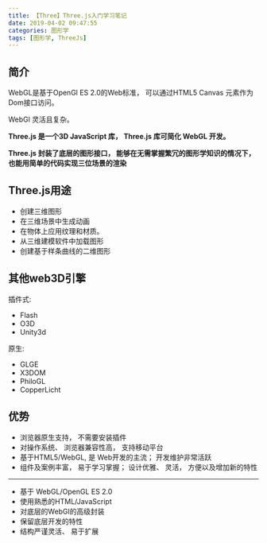 ```yaml
---
title: 【Three】Three.js入门学习笔记
date: 2019-04-02 09:47:55
categories: 图形学
tags: [图形学, ThreeJs]
---
```



## 简介
WebGL是基于OpenGl ES 2.0的Web标准， 可以通过HTML5 Canvas 元素作为Dom接口访问。

WebGl 灵活且复杂。

**Three.js 是一个3D JavaScript 库， Three.js 库可简化 WebGL 开发。**

**Three.js 封装了底层的图形接口， 能够在无需掌握繁冗的图形学知识的情况下， 也能用简单的代码实现三位场景的渲染**





## Three.js用途

* 创建三维图形
* 在三维场景中生成动画
* 在物体上应用纹理和材质。
* 从三维建模软件中加载图形
* 创建基于样条曲线的二维图形




## 其他web3D引擎

插件式:
* Flash
* O3D
* Unity3d

原生:
* GLGE
* X3DOM
* PhiloGL
* CopperLicht



## 优势
* 浏览器原生支持， 不需要安装插件
* 对操作系统、 浏览器兼容性高， 支持移动平台
* 基于HTML5/WebGL, 是 Web开发的主流； 开发维护非常活跃
* 组件及案例丰富， 易于学习掌握； 设计优雅、 灵活， 方便以及增加新的特性

*** 
* 基于 WebGL/OpenGL ES 2.0
* 使用熟悉的HTML/JavaScript
* 对底层的WebGl的高级封装
* 保留底层开发的特性
* 结构严谨灵活、 易于扩展


